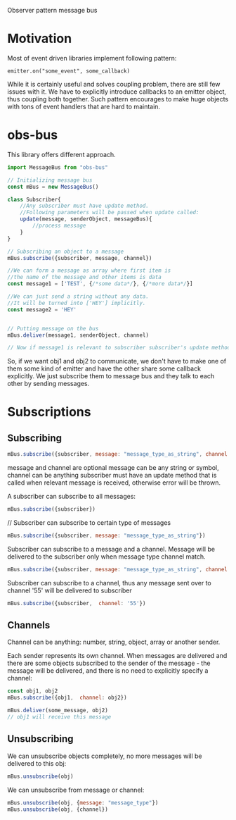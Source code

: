 Observer pattern message bus

# Motivation
Most of event driven libraries implement following pattern:

```
emitter.on("some_event", some_callback)
```
While it is certainly useful and solves coupling problem, there are still few issues with it.
We have to explicitly introduce callbacks to an emitter object, thus coupling both together.
Such pattern encourages to make huge objects with tons of event handlers that are hard to maintain.

# obs-bus 
This library offers different approach.

``` javascript
import MessageBus from "obs-bus"

// Initializing message bus
const mBus = new MessageBus()

class Subscriber{
    //Any subscriber must have update method.
    //Following parameters will be passed when update called:
    update(message, senderObject, messageBus){
        //process message
    }
}

// Subscribing an object to a message
mBus.subscribe({subscriber, message, channel}) 

//We can form a message as array where first item is 
//the name of the message and other items is data
const message1 = ['TEST', {/*some data*/}, {/*more data*/}]

//We can just send a string without any data.
//It will be turned into ['HEY'] implicitly.
const message2 = 'HEY'


// Putting message on the bus
mBus.deliver(message1, senderObject, channel)

// Now if message1 is relevant to subscriber subscriber's update method will be called.

```

So, if we want obj1 and obj2 to communicate, we don't have to 
make one of them some kind of emitter and have the other share some callback explicitly. We just subscribe them to message bus and they talk to each other by sending messages.


# Subscriptions 

## Subscribing

``` javascript
mBus.subscribe({subscriber, message: "message_type_as_string", channel: '55'})
```
message and channel are optional
message can be any string or symbol, channel can be anything subscriber must have an update method that is called when relevant message is received,  otherwise error will be thrown.


A subscriber can subscribe to all messages:
```javascript
mBus.subscribe({subscriber})

```

// Subscriber can subscribe to certain type of messages
```javascript
mBus.subscribe({subscriber, message: "message_type_as_string"})
```

Subscriber can subscribe to a message and a channel.
Message will be delivered to the subscriber only when message type
channel match.
```javascript
mBus.subscribe({subscriber, message: "message_type_as_string", channel: '55'})
```

Subscriber can subscribe to a channel, thus
any message sent over to channel '55' will be delivered to subscriber
```javascript
mBus.subscribe({subscriber,  channel: '55'})
```

## Channels
Channel can be anything: number, string, object, array or another sender. 

Each sender represents its own channel. When messages are delivered and there are some objects subscribed to the sender of the message - the message will be delivered, and there is no need to 
explicitly specify a channel: 


```javascript
const obj1, obj2
mBus.subscribe({obj1,  channel: obj2})

mBus.deliver(some_message, obj2)
// obj1 will receive this message
```

## Unsubscribing
We can unsubscribe objects completely, no more messages will be delivered to this obj:
```javascript
mBus.unsubscribe(obj)
```

We can unsubscribe from message or channel:
```javascript
mBus.unsubscribe(obj, {message: "message_type"})
mBus.unsubscribe(obj, {channel})
```



